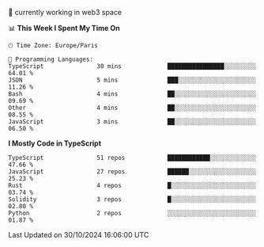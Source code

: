 🔭 currently working in web3 space

<!--START_SECTION:waka-->
📊 **This Week I Spent My Time On** 

```text
🕑︎ Time Zone: Europe/Paris

💬 Programming Languages: 
TypeScript               30 mins             ████████████████░░░░░░░░░   64.01 % 
JSON                     5 mins              ███░░░░░░░░░░░░░░░░░░░░░░   11.26 % 
Bash                     4 mins              ██░░░░░░░░░░░░░░░░░░░░░░░   09.69 % 
Other                    4 mins              ██░░░░░░░░░░░░░░░░░░░░░░░   08.55 % 
JavaScript               3 mins              ██░░░░░░░░░░░░░░░░░░░░░░░   06.50 % 
```

**I Mostly Code in TypeScript** 

```text
TypeScript               51 repos            ████████████░░░░░░░░░░░░░   47.66 % 
JavaScript               27 repos            ██████░░░░░░░░░░░░░░░░░░░   25.23 % 
Rust                     4 repos             █░░░░░░░░░░░░░░░░░░░░░░░░   03.74 % 
Solidity                 3 repos             █░░░░░░░░░░░░░░░░░░░░░░░░   02.80 % 
Python                   2 repos             ░░░░░░░░░░░░░░░░░░░░░░░░░   01.87 % 
```




 Last Updated on 30/10/2024 16:06:00 UTC
<!--END_SECTION:waka-->

